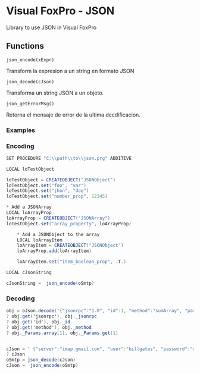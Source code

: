 # Visual FoxPro - JSON 

Library to use JSON in Visual FoxPro

## Functions

`json_encode(xExpr)`

Transform la expresion a un string en formato JSON

`json_decode(cJson)`

Transforma un string JSON a un objeto.

`json_getErrorMsg()`

Retorna el mensaje de error de la ultima decdificacion.


### Examples

### Encoding
```cs
SET PROCEDURE "C:\\path\\to\\json.prg" ADDITIVE

LOCAL loTestObject

loTestObject = CREATEOBJECT("JSONObject")
loTestObject.set("foo", "var")
loTestObject.set("jhon", "doe")
loTestObject.set("number_prop", 12345)

* Add a JSONArray
LOCAL loArrayProp
loArrayProp = CREATEOBJECT("JSONArray")
loTestObject.set("array_property", loArrayProp)

	* Add a JSONObject to the array
	LOCAL loArrayItem
	loArrayItem = CREATEOBJECT("JSONObject")
	loArrayProp.add(loArrayItem)

	loArrayItem.set("item_boolean_prop", .T.)

LOCAL cJsonString

cJsonString =  json_encode(oSmtp)
```

### Decoding
```cs
obj = oJson.decode('{"jsonrpc":"1.0", "id":1, "method":"sumArray", "params":[3.1415,2.14,10],"version":1.0}')
? obj.get('jsonrpc'), obj._jsonrpc
? obj.get('id'), obj._id
? obj.get('method'), obj._method
? obj._Params.array[1], obj._Params.get(1)


cJson = ' {"server":"imap.gmail.com", "user":"billgates", "password":"melinda" , "port":895, "auth":false, "ssl":false, "timeout":20, "error":404}' 
? cJson
oSmtp = json_decode(cJson)
cJson =  json_encode(oSmtp)


```
